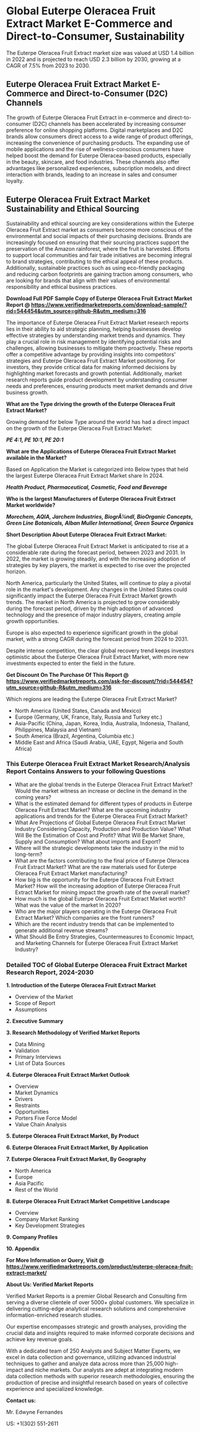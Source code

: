 <h1>Global Euterpe Oleracea Fruit Extract Market E-Commerce and Direct-to-Consumer, Sustainability</h1><p class=""><p>The Euterpe Oleracea Fruit Extract market size was valued at USD 1.4 billion in 2022 and is projected to reach USD 2.3 billion by 2030, growing at a CAGR of 7.5% from 2023 to 2030.</p><h2>Euterpe Oleracea Fruit Extract Market E-Commerce and Direct-to-Consumer (D2C) Channels</h2><p>The growth of Euterpe Oleracea Fruit Extract in e-commerce and direct-to-consumer (D2C) channels has been accelerated by increasing consumer preference for online shopping platforms. Digital marketplaces and D2C brands allow consumers direct access to a wide range of product offerings, increasing the convenience of purchasing products. The expanding use of mobile applications and the rise of wellness-conscious consumers have helped boost the demand for Euterpe Oleracea-based products, especially in the beauty, skincare, and food industries. These channels also offer advantages like personalized experiences, subscription models, and direct interaction with brands, leading to an increase in sales and consumer loyalty.<h2>Euterpe Oleracea Fruit Extract Market Sustainability and Ethical Sourcing</h2><p>Sustainability and ethical sourcing are key considerations within the Euterpe Oleracea Fruit Extract market as consumers become more conscious of the environmental and social impacts of their purchasing decisions. Brands are increasingly focused on ensuring that their sourcing practices support the preservation of the Amazon rainforest, where the fruit is harvested. Efforts to support local communities and fair trade initiatives are becoming integral to brand strategies, contributing to the ethical appeal of these products. Additionally, sustainable practices such as using eco-friendly packaging and reducing carbon footprints are gaining traction among consumers, who are looking for brands that align with their values of environmental responsibility and ethical business practices.</p></p><p class=""><strong>Download Full PDF Sample Copy of Euterpe Oleracea Fruit Extract Market Report @ <a href="https://www.verifiedmarketreports.com/download-sample/?rid=544454&utm_source=github-R&utm_medium=316" target="_blank">https://www.verifiedmarketreports.com/download-sample/?rid=544454&utm_source=github-R&utm_medium=316</a></strong></p><p>The importance of&nbsp;Euterpe Oleracea Fruit Extract Market research reports lies in their ability to aid strategic planning, helping businesses develop effective strategies by understanding market trends and dynamics. They play a crucial role in risk management by identifying potential risks and challenges, allowing businesses to mitigate them proactively. These reports offer a competitive advantage by providing insights into competitors' strategies and Euterpe Oleracea Fruit Extract Market positioning. For investors, they provide critical data for making informed decisions by highlighting market forecasts and growth potential. Additionally, market research reports guide product development by understanding consumer needs and preferences, ensuring products meet market demands and drive business growth.</p><p><strong>What are the&nbsp;Type driving the growth of the Euterpe Oleracea Fruit Extract Market?</strong></p><p id="" class="">Growing demand for below Type around the world has had a direct impact on the growth of the Euterpe Oleracea Fruit Extract Market:</p><p class=""><em><strong>PE 4:1, PE 10:1, PE 20:1</strong></em></p><p class=""><strong>What are the&nbsp;Applications&nbsp;of Euterpe Oleracea Fruit Extract Market available in the Market?</strong></p><p id="" class="">Based on Application the Market is categorized into Below types that held the largest Euterpe Oleracea Fruit Extract Market share In 2024.</p><p class=""><em><strong>Health Product, Pharmaceutical, Cosmetic, Food and Beverage</strong></em></p><p class=""><strong>Who is the largest Manufacturers of Euterpe Oleracea Fruit Extract Market worldwide?</strong></p><p><em><strong>Morechem, AQIA, Jarchem Industries, BiogrÃ¼ndl, BioOrganic Concepts, Green Line Botanicals, Alban Muller International, Green Source Organics</strong></em></p><p id="" class=""><strong>Short Description About Euterpe Oleracea Fruit Extract Market:</strong></p><p>The global Euterpe Oleracea Fruit Extract Market is anticipated to rise at a considerable rate during the forecast period, between 2023 and 2031. In 2022, the market is growing steadily, and with the increasing adoption of strategies by key players, the market is expected to rise over the projected horizon.</p><p>North America, particularly the United States, will continue to play a pivotal role in the market's development. Any changes in the United States could significantly impact the Euterpe Oleracea Fruit Extract Market growth trends. The market in North America is projected to grow considerably during the forecast period, driven by the high adoption of advanced technology and the presence of major industry players, creating ample growth opportunities.</p><p>Europe is also expected to experience significant growth in the global market, with a strong CAGR during the forecast period from 2024 to 2031.</p><p>Despite intense competition, the clear global recovery trend keeps investors optimistic about the Euterpe Oleracea Fruit Extract Market, with more new investments expected to enter the field in the future.</p><p id="" class=""><strong>Get Discount On The Purchase Of This Report @ <a href="https://www.verifiedmarketreports.com/ask-for-discount/?rid=544454?utm_source=github-R&utm_medium=316" target="_blank">https://www.verifiedmarketreports.com/ask-for-discount/?rid=544454?utm_source=github-R&utm_medium=316</a></strong></p><p class="">Which regions are leading the Euterpe Oleracea Fruit Extract Market?</p><ul><li>North America (United States, Canada and Mexico)</li><li>Europe (Germany, UK, France, Italy, Russia and Turkey etc.)</li><li>Asia-Pacific (China, Japan, Korea, India, Australia, Indonesia, Thailand, Philippines, Malaysia and Vietnam)</li><li>South America (Brazil, Argentina, Columbia etc.)</li><li>Middle East and Africa (Saudi Arabia, UAE, Egypt, Nigeria and South Africa)</li></ul><h3 id="" class="">This Euterpe Oleracea Fruit Extract Market Research/Analysis Report Contains Answers to your following Questions</h3><ul><li>What are the global trends in the Euterpe Oleracea Fruit Extract Market? Would the market witness an increase or decline in the demand in the coming years?</li><li>What is the estimated demand for different types of products in Euterpe Oleracea Fruit Extract Market? What are the upcoming industry applications and trends for the Euterpe Oleracea Fruit Extract Market?</li><li>What Are Projections of Global Euterpe Oleracea Fruit Extract Market Industry Considering Capacity, Production and Production Value? What Will Be the Estimation of Cost and Profit? What Will Be Market Share, Supply and Consumption? What about imports and Export?</li><li>Where will the strategic developments take the industry in the mid to long-term?</li><li>What are the factors contributing to the final price of Euterpe Oleracea Fruit Extract Market? What are the raw materials used for Euterpe Oleracea Fruit Extract Market manufacturing?</li><li>How big is the opportunity for the Euterpe Oleracea Fruit Extract Market? How will the increasing adoption of Euterpe Oleracea Fruit Extract Market for mining impact the growth rate of the overall market?</li><li>How much is the global Euterpe Oleracea Fruit Extract Market worth? What was the value of the market In 2020?</li><li>Who are the major players operating in the Euterpe Oleracea Fruit Extract Market? Which companies are the front runners?</li><li>Which are the recent industry trends that can be implemented to generate additional revenue streams?</li><li>What Should Be Entry Strategies, Countermeasures to Economic Impact, and Marketing Channels for Euterpe Oleracea Fruit Extract Market Industry?</li></ul><h3 id="" class="">Detailed TOC of Global Euterpe Oleracea Fruit Extract Market Research Report, 2024-2030</h3><p id="" class=""><strong>1. Introduction of the Euterpe Oleracea Fruit Extract Market</strong></p><ul><li>Overview of the Market</li><li>Scope of Report</li><li>Assumptions</li></ul><p id="" class=""><strong>2. Executive Summary</strong></p><p id="" class=""><strong>3. Research Methodology of Verified Market Reports</strong></p><ul><li>Data Mining</li><li>Validation</li><li>Primary Interviews</li><li>List of Data Sources</li></ul><p id="" class=""><strong>4. Euterpe Oleracea Fruit Extract Market Outlook</strong></p><ul><li>Overview</li><li>Market Dynamics</li><li>Drivers</li><li>Restraints</li><li>Opportunities</li><li>Porters Five Force Model</li><li>Value Chain Analysis</li></ul><p id="" class=""><strong>5. Euterpe Oleracea Fruit Extract Market, By Product</strong></p><p id="" class=""><strong>6. Euterpe Oleracea Fruit Extract Market, By Application</strong></p><p id="" class=""><strong>7. Euterpe Oleracea Fruit Extract Market, By Geography</strong></p><ul><li>North America</li><li>Europe</li><li>Asia Pacific</li><li>Rest of the World</li></ul><p id="" class=""><strong>8. Euterpe Oleracea Fruit Extract Market Competitive Landscape</strong></p><ul><li>Overview</li><li>Company Market Ranking</li><li>Key Development Strategies</li></ul><p id="" class=""><strong>9. Company Profiles</strong></p><p id="" class=""><strong>10. Appendix</strong></p><p id="" class=""><strong>For More Information or Query, Visit @ <a href="https://www.verifiedmarketreports.com/product/euterpe-oleracea-fruit-extract-market/" target="_blank">https://www.verifiedmarketreports.com/product/euterpe-oleracea-fruit-extract-market/</a></strong></p><p id="" class=""><strong>About Us: Verified Market Reports</strong></p><p id="" class="">Verified Market Reports is a premier Global Research and Consulting firm serving a diverse clientele of over 5000+ global customers. We specialize in delivering cutting-edge analytical research solutions and comprehensive information-enriched research studies.</p><p id="" class="">Our expertise encompasses strategic and growth analyses, providing the crucial data and insights required to make informed corporate decisions and achieve key revenue goals.</p><p id="" class="">With a dedicated team of 250 Analysts and Subject Matter Experts, we excel in data collection and governance, utilizing advanced industrial techniques to gather and analyze data across more than 25,000 high-impact and niche markets. Our analysts are adept at integrating modern data collection methods with superior research methodologies, ensuring the production of precise and insightful research based on years of collective experience and specialized knowledge.</p><p id="" class=""><strong>Contact us:</strong></p><p id="" class="">Mr. Edwyne Fernandes</p><p id="" class="">US: +1(302) 551-2611</p>